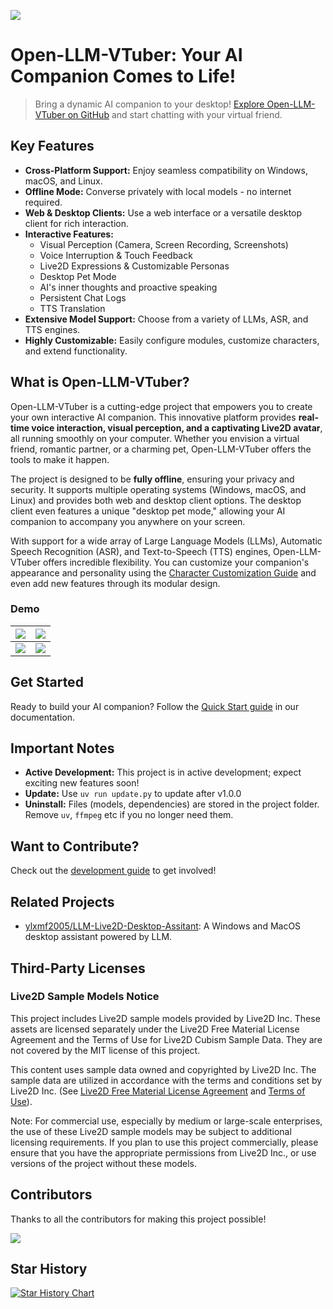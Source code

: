 [![](./assets/banner.jpg)](https://github.com/Open-LLM-VTuber/Open-LLM-VTuber)

# Open-LLM-VTuber: Your AI Companion Comes to Life! 

> Bring a dynamic AI companion to your desktop! [Explore Open-LLM-VTuber on GitHub](https://github.com/Open-LLM-VTuber/Open-LLM-VTuber) and start chatting with your virtual friend.

## Key Features

*   **Cross-Platform Support:** Enjoy seamless compatibility on Windows, macOS, and Linux.
*   **Offline Mode:** Converse privately with local models - no internet required.
*   **Web & Desktop Clients:** Use a web interface or a versatile desktop client for rich interaction.
*   **Interactive Features:** 
    *   Visual Perception (Camera, Screen Recording, Screenshots)
    *   Voice Interruption & Touch Feedback
    *   Live2D Expressions & Customizable Personas
    *   Desktop Pet Mode
    *   AI's inner thoughts and proactive speaking
    *   Persistent Chat Logs
    *   TTS Translation
*   **Extensive Model Support:** Choose from a variety of LLMs, ASR, and TTS engines.
*   **Highly Customizable:** Easily configure modules, customize characters, and extend functionality.

## What is Open-LLM-VTuber?

Open-LLM-VTuber is a cutting-edge project that empowers you to create your own interactive AI companion.  This innovative platform provides **real-time voice interaction, visual perception, and a captivating Live2D avatar**, all running smoothly on your computer. Whether you envision a virtual friend, romantic partner, or a charming pet, Open-LLM-VTuber offers the tools to make it happen.

The project is designed to be **fully offline**, ensuring your privacy and security. It supports multiple operating systems (Windows, macOS, and Linux) and provides both web and desktop client options. The desktop client even features a unique "desktop pet mode," allowing your AI companion to accompany you anywhere on your screen.

With support for a wide array of Large Language Models (LLMs), Automatic Speech Recognition (ASR), and Text-to-Speech (TTS) engines, Open-LLM-VTuber offers incredible flexibility. You can customize your companion's appearance and personality using the [Character Customization Guide](https://open-llm-vtuber.github.io/docs/user-guide/live2d) and even add new features through its modular design.

### Demo

<!-- Replace with actual demo images/gifs -->
| ![](assets/i1.jpg) | ![](assets/i2.jpg) |
|:---:|:---:|
| ![](assets/i3.jpg) | ![](assets/i4.jpg) |

## Get Started

Ready to build your AI companion? Follow the [Quick Start guide](https://open-llm-vtuber.github.io/docs/quick-start) in our documentation.

## Important Notes

*   **Active Development:**  This project is in active development; expect exciting new features soon!
*   **Update:** Use `uv run update.py` to update after v1.0.0
*   **Uninstall:** Files (models, dependencies) are stored in the project folder. Remove `uv`, `ffmpeg` etc if you no longer need them.

## Want to Contribute?

Check out the [development guide](https://docs.llmvtuber.com/docs/development-guide/overview) to get involved!

## Related Projects

*   [ylxmf2005/LLM-Live2D-Desktop-Assitant](https://github.com/ylxmf2005/LLM-Live2D-Desktop-Assitant): A Windows and MacOS desktop assistant powered by LLM.

## Third-Party Licenses

### Live2D Sample Models Notice

This project includes Live2D sample models provided by Live2D Inc. These assets are licensed separately under the Live2D Free Material License Agreement and the Terms of Use for Live2D Cubism Sample Data. They are not covered by the MIT license of this project.

This content uses sample data owned and copyrighted by Live2D Inc. The sample data are utilized in accordance with the terms and conditions set by Live2D Inc. (See [Live2D Free Material License Agreement](https://www.live2d.jp/en/terms/live2d-free-material-license-agreement/) and [Terms of Use](https://www.live2d.com/eula/live2d-sample-model-terms_en.html)).

Note: For commercial use, especially by medium or large-scale enterprises, the use of these Live2D sample models may be subject to additional licensing requirements. If you plan to use this project commercially, please ensure that you have the appropriate permissions from Live2D Inc., or use versions of the project without these models.

## Contributors

Thanks to all the contributors for making this project possible!

<a href="https://github.com/Open-LLM-VTuber/Open-LLM-VTuber/graphs/contributors">
  <img src="https://contrib.rocks/image?repo=Open-LLM-VTuber/Open-LLM-VTuber" />
</a>

## Star History
[![Star History Chart](https://api.star-history.com/svg?repos=t41372/open-llm-vtuber&type=Date)](https://star-history.com/#t41372/open-llm-vtuber&Date)